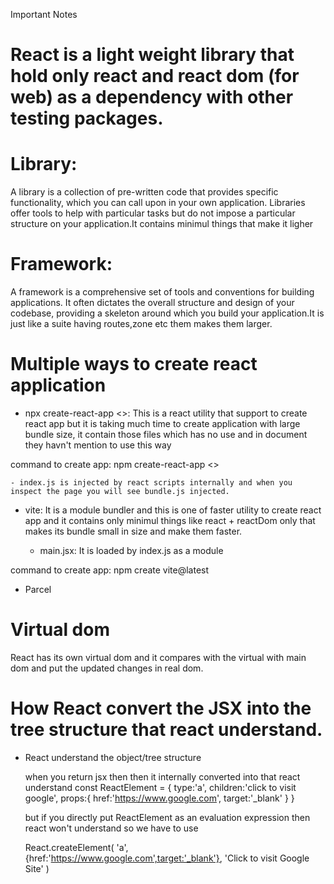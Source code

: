 Important Notes

# React is a light weight library that hold only react and react dom (for web) as a dependency with other testing packages.

# Library: 
A library is a collection of pre-written code that provides specific functionality, which you can call upon in your own application. Libraries offer tools to help with particular tasks but do not impose a particular structure on your application.It contains minimul things that make it ligher

# Framework:
A framework is a comprehensive set of tools and conventions for building applications. It often dictates the overall structure and design of your codebase, providing a skeleton around which you build your application.It is just like
a suite having routes,zone etc them makes them larger.

# Multiple ways to create react application

- npx create-react-app <<name>>: This is a react utility that support to create react app but it is taking much time
to create application with large bundle size, it contain those files which has no use and in document they havn't mention to use this way

command to create app: npm create-react-app <<name>>

    - index.js is injected by react scripts internally and when you inspect the page you will see bundle.js injected.

- vite: It is a module bundler and this is one of faster utility to create react app and it contains only minimul
things like react + reactDom only that makes its bundle small in size and make them faster.

    - main.jsx: It is loaded by index.js as a module

command to create app: npm create vite@latest

- Parcel

# Virtual dom

React has its own virtual dom and it compares with the virtual with main dom and put the updated changes in real dom.

# How React convert the JSX into the tree structure that react understand.

- React understand the object/tree structure

     when you return jsx then then it internally converted into that react understand
        const ReactElement = {
            type:'a',
            children:'click to visit google',
            props:{
                href:'https://www.google.com',
                target:'_blank'
            }
        } 
    
    but if you directly put ReactElement as an evaluation expression then react won't understand so we have to use

    React.createElement(
      'a',
      {href:'https://www.google.com',target:'_blank'},
      'Click to visit Google Site'
    )














